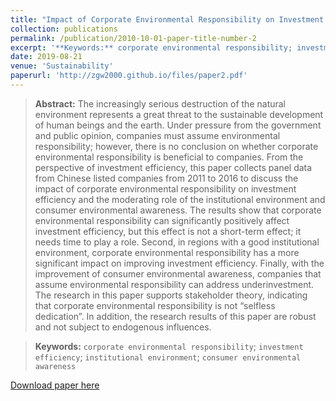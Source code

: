 ```yaml
---
title: "Impact of Corporate Environmental Responsibility on Investment Efficiency: The Moderating Roles of the Institutional Environment and Consumer Environmental Awareness"
collection: publications
permalink: /publication/2010-10-01-paper-title-number-2
excerpt: '**Keywords:** corporate environmental responsibility; investment efficiency; institutional environment; consumer environmental awareness'
date: 2019-08-21
venue: 'Sustainability'
paperurl: 'http://zgw2000.github.io/files/paper2.pdf'
---
```

> **Abstract:** The increasingly serious destruction of the natural environment represents a great threat to the sustainable development of human beings and the earth. Under pressure from the government and public opinion, companies must assume environmental responsibility; however, there is no conclusion on whether corporate environmental responsibility is beneficial to companies. From the perspective of investment efficiency, this paper collects panel data from Chinese listed companies from 2011 to 2016 to discuss the impact of corporate environmental responsibility on investment efficiency and the moderating role of the institutional environment and consumer environmental awareness. The results show that corporate environmental responsibility can significantly positively affect investment efficiency, but this effect is not a short-term effect; it needs time to play a role. Second, in regions with a good institutional environment, corporate environmental responsibility has a more significant impact on improving investment efficiency. Finally, with the improvement of consumer environmental awareness, companies that assume environmental responsibility can address underinvestment. The research in this paper supports stakeholder theory, indicating that corporate environmental responsibility is not “selfless dedication”. In addition, the research results of this paper are robust and not subject to endogenous influences.

> **Keywords:** `corporate environmental responsibility`; `investment efficiency`; `institutional environment`; `consumer environmental awareness`

[Download paper here](http://zgw2000.github.io/files/paper2.pdf)

